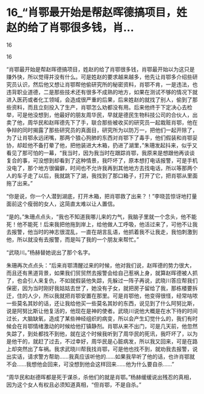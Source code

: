 # 16_“肖鄂最开始是帮赵晖德搞项目，姓赵的给了肖鄂很多钱，肖...

16

16

“肖鄂最开始是帮赵晖德搞项目，姓赵的给了肖鄂很多钱，肖鄂最开始以为这只是赚外快，所以觉得并没有什么。可是姓赵的要求越来越多，他先让肖鄂多介绍些研究员认识，然后他又想让肖鄂帮他偷研究所的秘密资料，肖鄂不肯，一是违法，也违背职业道德，二是那些技术还有很多不成熟的地方，如果在测试不够的情况下就进入医药或者化工领域，会造成很严重的后果，后来姓赵的就找了别人，偷到了那些资料，而且立刻投入了生产，肖鄂怎么劝都没有用。后来他终于下定决心去检举，可是他没想到，他最好的朋友周华民，早就是德民生物科技公司的合伙人，出卖了他，周华民和赵晖德先下了手，联合那些被收买的研究员一起栽赃肖鄂，他在争辩的同时揭露了那些研究员的真面目，研究所为以防万一，把他们一起开除了，为了让肖鄂永远闭嘴，那两个狼心狗肺的东西对肖鄂下了毒手，他们假装和肖鄂妥协，却趁他不备打晕了他，把他装进大木箱，扔进了湖里，”朱珊发起抖来，似乎又看见了那可怕的一幕，“我当时，因为我当时在跟踪肖鄂，我原来是想跟他再谈谈复合的事，可没想到却看到了这种情景，我吓坏了，原本想打电话报警，可是手机没电了，那个地方很偏僻，时间也不允许我再到其他地方去找电话，所以等那两个人的车子走了以后，我就跳下了湖，我找到了那口箱子，打开了它，把肖鄂从里面拖了出来。”

“你是说，你一个人潜到湖底，打开木箱，把肖鄂救了出来？！”李晓芸惊讶地打量面前这个瘦弱的女人，这简直太难以让人置信。

“是的。”朱珊点点头，“我也不知道我哪儿来的力气，我脑子里就一个念头，他不能死！他不能死！后来我把他拖到岸上，给他做人工呼吸，他活过来了，可他不让我去报警，他当时的神志很混乱，一直在胡言乱语，他抓着我不让我走，我怕刺激到他，所以就没有去报警，而是叫了我的一个朋友来帮忙。”

“武晓川。”杨赫替她说出了那个名字。

朱珊再次点点头：“后来肖鄂清醒过来的时候，他对我们说，赵晖德的势力很大，而且还有黑道背景，如果我们贸贸然去报警会给自己惹祸上身，就算赵晖德被人抓了，也会引人来复仇，不如就假装他失踪，先躲过一阵子再说，武晓川答应帮我们保密，因为当时刚好我姑姑去世了，她没有子女，就把房子留给了我，那栋楼要拆迁，住的人少，所以我就把肖鄂安置在那里。可是肖鄂他，他变得很怪，经常咕哝一些莫名其妙的话，还让我给他买一些莫名其妙的东西，说见到了什么阿努比斯，说是阿努比斯让他复活的，他现在是神的使者。武晓川说他大概是在水下待的时间过长，大脑缺氧，造成了某些神经组织的病变，所以会产生幻觉什么的，我们有时候会在肖鄂情绪激动的时候给他打镇静剂。肖鄂从来不出门，可是几天前，他忽然失踪了，到处都找不到他，就在这个时候我听到了周华民的死讯，我吓坏了，以为是他干的，就赶了过去，不过幸好，周华民是心脏病发，所以我又回来，可是在路上却突然出了车祸。我求武晓川帮我找肖鄂，可是他也找不到，就劝我去报警，说出实话，请求警方帮助……我真应该听他的……如果我早听了他的话，也许肖鄂就不会……我想他会回来，可没想到他会这样回来……他为什么要自杀……”

“周华民和赵德晖都是死于谋杀，杀他们的就是肖鄂。”杨赫缓缓说出残忍的真相，因为这个女人有权且必须知道真相，“但肖鄂，不是自杀。”